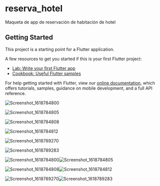 # reserva_hotel

Maqueta de app de reservación de habitación de hotel

## Getting Started

This project is a starting point for a Flutter application.

A few resources to get you started if this is your first Flutter project:

- [Lab: Write your first Flutter app](https://flutter.dev/docs/get-started/codelab)
- [Cookbook: Useful Flutter samples](https://flutter.dev/docs/cookbook)

For help getting started with Flutter, view our
[online documentation](https://flutter.dev/docs), which offers tutorials,
samples, guidance on mobile development, and a full API reference.

![Screenshot_1618784800](https://user-images.githubusercontent.com/56524671/115173089-244fb080-a08c-11eb-98de-f5d912371a0b.png)

![Screenshot_1618784805](https://user-images.githubusercontent.com/56524671/115173133-33cef980-a08c-11eb-9513-1fb74d22d174.png)

![Screenshot_1618784808](https://user-images.githubusercontent.com/56524671/115173149-3f222500-a08c-11eb-858f-6eebd9b811c0.png)

![Screenshot_1618784812](https://user-images.githubusercontent.com/56524671/115173155-42b5ac00-a08c-11eb-9ab4-c1564e50ec38.png)

![Screenshot_1618789270](https://user-images.githubusercontent.com/56524671/115173161-46e1c980-a08c-11eb-99a2-fee57c52ba27.png)

![Screenshot_1618789283](https://user-images.githubusercontent.com/56524671/115173166-48ab8d00-a08c-11eb-8541-9505d56a1ea6.png)


![Screenshot_1618784800](https://user-images.githubusercontent.com/56524671/115173233-74c70e00-a08c-11eb-9937-d0bce3a9cc57.png)![Screenshot_1618784805](https://user-images.githubusercontent.com/56524671/115173245-7c86b280-a08c-11eb-98ff-b83786709939.png)

![Screenshot_1618784808](https://user-images.githubusercontent.com/56524671/115173251-801a3980-a08c-11eb-8a28-08cdf2730792.png)![Screenshot_1618784812](https://user-images.githubusercontent.com/56524671/115173263-87414780-a08c-11eb-8152-b47534a5800d.png)

![Screenshot_1618789270](https://user-images.githubusercontent.com/56524671/115173279-90321900-a08c-11eb-96b2-d9d78ba21c98.png)![Screenshot_1618789283](https://user-images.githubusercontent.com/56524671/115173281-932d0980-a08c-11eb-8318-230a52fdf443.png)


